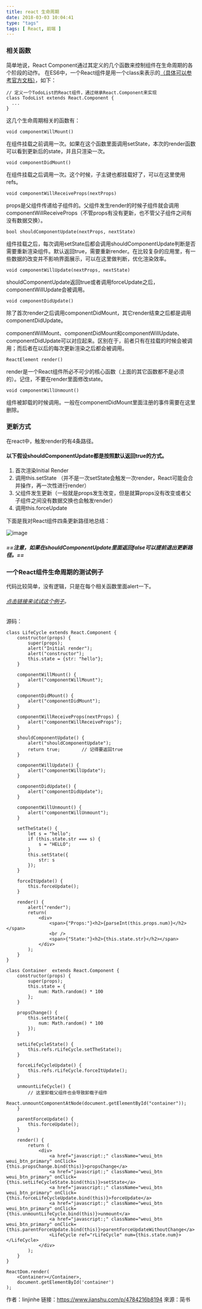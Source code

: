 ```yaml
---
title: react 生命周期
date: 2018-03-03 10:04:41
type: "tags"
tags: [ React, 前端 ]
---
```


### 相关函数
简单地说，React Component通过其定义的几个函数来控制组件在生命周期的各个阶段的动作。
在ES6中，一个React组件是用一个class来表示的[（具体可以参考官方文档）](https://link.jianshu.com/?t=http://facebook.github.io/react/docs/reusable-components.html#es6-classes)，如下：

```
// 定义一个TodoList的React组件，通过继承React.Component来实现
class TodoList extends React.Component {
  ...
}
```
这几个生命周期相关的函数有：

```
void componentWillMount()
```
在组件挂载之前调用一次。如果在这个函数里面调用setState，本次的render函数可以看到更新后的state，并且只渲染一次。
```
void componentDidMount()
```
在组件挂载之后调用一次。这个时候，子主键也都挂载好了，可以在这里使用refs。
```
void componentWillReceiveProps(nextProps)
```
props是父组件传递给子组件的。父组件发生render的时候子组件就会调用componentWillReceiveProps（不管props有没有更新，也不管父子组件之间有没有数据交换）。
```
bool shouldComponentUpdate(nextProps, nextState)
```
组件挂载之后，每次调用setState后都会调用shouldComponentUpdate判断是否需要重新渲染组件。默认返回true，需要重新render。在比较复杂的应用里，有一些数据的改变并不影响界面展示，可以在这里做判断，优化渲染效率。
```
void componentWillUpdate(nextProps, nextState)
```
shouldComponentUpdate返回true或者调用forceUpdate之后，componentWillUpdate会被调用。
```
void componentDidUpdate()
```
除了首次render之后调用componentDidMount，其它render结束之后都是调用componentDidUpdate。

componentWillMount、componentDidMount和componentWillUpdate、componentDidUpdate可以对应起来。区别在于，前者只有在挂载的时候会被调用；而后者在以后的每次更新渲染之后都会被调用。
```
ReactElement render()
```
render是一个React组件所必不可少的核心函数（上面的其它函数都不是必须的）。记住，不要在render里面修改state。
```
void componentWillUnmount()
```
组件被卸载的时候调用。一般在componentDidMount里面注册的事件需要在这里删除。

### 更新方式

在react中，触发render的有4条路径。

#### 以下假设shouldComponentUpdate都是按照默认返回true的方式。
1. 首次渲染Initial Render
2. 调用this.setState （并不是一次setState会触发一次render，React可能会合并操作，再一次性进行render）
3. 父组件发生更新（一般就是props发生改变，但是就算props没有改变或者父子组件之间没有数据交换也会触发render）
4. 调用this.forceUpdate

下面是我对React组件四条更新路径地总结：

![image](http://p0mejgdza.bkt.clouddn.com//blog/1814354-4bf62e54553a32b7.png)

##### ==注意，如果在shouldComponentUpdate里面返回false可以提前退出更新路径。==

### 一个React组件生命周期的测试例子

代码比较简单，没有逻辑，只是在每个相关函数里面alert一下。<h6>[点击链接来试试这个例子](https://link.jianshu.com/?t=http://wximg.gtimg.com/shake_tv/test/lifeCycle2113.html)。</h6>
源码：

```path
class LifeCycle extends React.Component {
    constructor(props) {
        super(props);
        alert("Initial render");
        alert("constructor");
        this.state = {str: "hello"};
    }

    componentWillMount() {
        alert("componentWillMount");
    }

    componentDidMount() {
        alert("componentDidMount");
    }

    componentWillReceiveProps(nextProps) {
        alert("componentWillReceiveProps");
    }

    shouldComponentUpdate() {
        alert("shouldComponentUpdate");
        return true;        // 记得要返回true
    }

    componentWillUpdate() {
        alert("componentWillUpdate");
    }

    componentDidUpdate() {
        alert("componentDidUpdate");
    }

    componentWillUnmount() {
        alert("componentWillUnmount");
    }

    setTheState() {
        let s = "hello";
        if (this.state.str === s) {
            s = "HELLO";
        }
        this.setState({
            str: s
        });
    }

    forceItUpdate() {
        this.forceUpdate();
    }

    render() {
        alert("render");
        return(
            <div>
                <span>{"Props:"}<h2>{parseInt(this.props.num)}</h2></span>
                <br />
                <span>{"State:"}<h2>{this.state.str}</h2></span>
            </div>
        );
    }
}

class Container  extends React.Component {
    constructor(props) {
        super(props);
        this.state = {
            num: Math.random() * 100
        };
    }

    propsChange() {
        this.setState({
            num: Math.random() * 100
        });
    }

    setLifeCycleState() {
        this.refs.rLifeCycle.setTheState();
    }

    forceLifeCycleUpdate() {
        this.refs.rLifeCycle.forceItUpdate();
    }

    unmountLifeCycle() {
        // 这里卸载父组件也会导致卸载子组件
        React.unmountComponentAtNode(document.getElementById("container"));
    }

    parentForceUpdate() {
        this.forceUpdate();
    }

    render() {
        return (
            <div>
                <a href="javascript:;" className="weui_btn weui_btn_primary" onClick={this.propsChange.bind(this)}>propsChange</a>
                <a href="javascript:;" className="weui_btn weui_btn_primary" onClick={this.setLifeCycleState.bind(this)}>setState</a>
                <a href="javascript:;" className="weui_btn weui_btn_primary" onClick={this.forceLifeCycleUpdate.bind(this)}>forceUpdate</a>
                <a href="javascript:;" className="weui_btn weui_btn_primary" onClick={this.unmountLifeCycle.bind(this)}>unmount</a>
                <a href="javascript:;" className="weui_btn weui_btn_primary" onClick={this.parentForceUpdate.bind(this)}>parentForceUpdateWithoutChange</a>
                <LifeCycle ref="rLifeCycle" num={this.state.num}></LifeCycle>
            </div>
        );
    }
}

ReactDom.render(
    <Container></Container>,
    document.getElementById('container')
);

```

作者：linjinhe
链接：https://www.jianshu.com/p/4784216b8194
來源：简书
